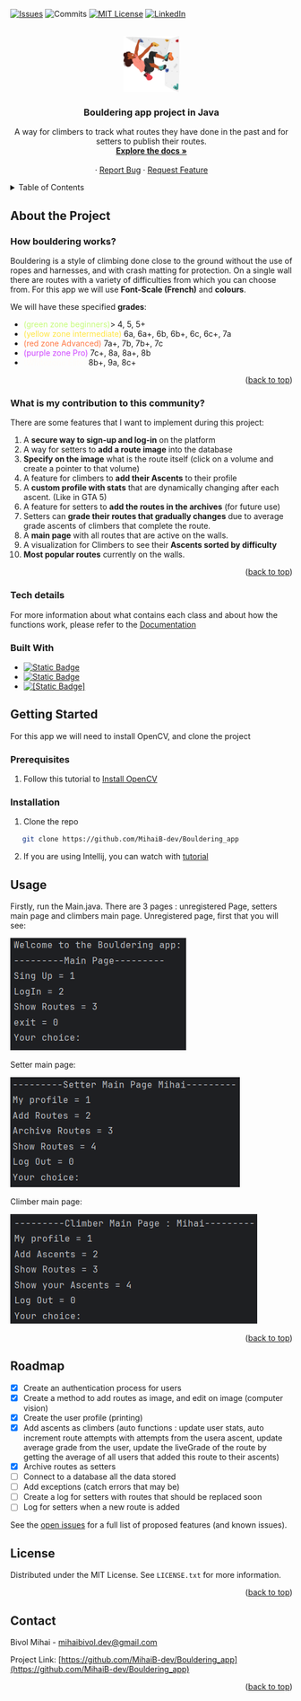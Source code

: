 <a name="readme-top"></a>

[![Issues][issues-shield]][issues-url]
![Commits][github-last-commit]
[![MIT License][license-shield]][license-url]
[![LinkedIn][linkedin-shield]][linkedin-url]


<br />
<div align="center">
  <a href="https://github.com/MihaiB-dev/Bouldering_app">
    <img src="readmeMaterials/Logo.webp" alt="Logo" width="100" height="100">
  </a>

<h3 align="center">Bouldering app project in Java</h3>

  <p align="center">
    A way for climbers to track what routes they have done in the past and for setters to publish their routes.
    <br />
    <a href="https://github.com/MihaiB-dev/Bouldering_app/blob/main/Implementation.md"><strong>Explore the docs »</strong></a>
    <br />
    <br />
    <!-- <a href="">View Demo</a> -->
    ·
    <a href="https://github.com/MihaiB-dev/Bouldering_app/issues/new?labels=bug&template=bug-report--.md">Report Bug</a>
    ·
    <a href="https://github.com/othneildrew/Best-README-Template/issues/new?labels=enhancement&template=feature-request--.md">Request Feature</a>
  </p>
</div>

<details>
  <summary>Table of Contents</summary>
  <ol>
    <li>
      <a href="#about-the-project">How bouldering works</a>
      <ul>
        <li><a href="#tech-details">Usage</a></li>
        <li><a href="#built-with">Built With</a></li>
      </ul>
    </li>
    <li>
      <a href="#getting-started">Getting Started</a>
      <ul>
        <li><a href="#prerequisites">Prerequisites</a></li>
        <li><a href="#installation">Installation</a></li>
      </ul>
    </li>
    <li><a href="#usage">Usage</a></li>
    <li><a href="#roadmap">Roadmap</a></li>
    <li><a href="#license">License</a></li>
    <li><a href="#contact">Contact</a></li>
  </ol>
</details>

## About the Project

### How bouldering works?
Bouldering is a style of climbing done close to the ground without the use of ropes and harnesses, and with crash matting for protection. 
On a single wall there are routes with a variety of difficulties from which you can choose from. For this app we will use **Font-Scale (French)** and **colours**. 

We will have these specified **grades**: 
* <span style="color:#C6FC79">(green zone beginners)</span>> 4, 5, 5+
* <span style="color:#FFE540">(yellow zone intermediate)</span> 6a, 6a+, 6b, 6b+, 6c, 6c+, 7a
* <span style="color:#FF7844">(red zone Advanced)</span> 7a+, 7b, 7b+, 7c
* <span style="color:#CE45FF">(purple zone Pro)</span> 7c+, 8a, 8a+, 8b
* <span style="color:#FFFCF8">(Whitezone Elite)</span> 8b+, 9a, 8c+ 

<p align="right">(<a href="#readme-top">back to top</a>)</p>

### What is my contribution to this community?

There are some features that I want to implement during this project:
1. A **secure way to sign-up and log-in** on the platform
2. A way for setters to **add a route image** into the database
3. **Specify on the image** what is the route itself (click on a volume and create a pointer to that volume)
4. A feature for climbers to **add their Ascents** to their profile
5. A **custom profile with stats** that are dynamically changing after each ascent. (Like in GTA 5)
6. A feature for setters to **add the routes in the archives** (for future use)
7. Setters can **grade their routes that gradually changes** due to average grade ascents of climbers that complete the route.
8. A **main page** with all routes that are active on the walls.
9. A visualization for Climbers to see their **Ascents sorted by difficulty**
10. **Most popular routes** currently on the walls.

<p align="right">(<a href="#readme-top">back to top</a>)</p>

### Tech details
For more information about what contains each class and about how the functions work, please refer to the [Documentation](Implementation.md)

### Built With
* [![Static Badge][Java]][Java-url]
* [![Static Badge][OpenCV]][OpenCV-url]
* [![[Static Badge]][pbkdf2]][pbkdf2-url]



## Getting Started

For this app we will need to install OpenCV, and clone the project

### Prerequisites
1. Follow this tutorial to [Install OpenCV](https://opencv.org/get-started/)

### Installation
1. Clone the repo
```sh
   git clone https://github.com/MihaiB-dev/Bouldering_app
   ```
2. If you are using Intellij, you can watch with [tutorial](https://opencv.org/get-started/)

## Usage
Firstly, run the Main.java.
There are 3 pages : unregistered Page, setters main page and climbers main page.
Unregistered page, first that you will see:

![image](readmeMaterials/Unregistered_Page_java.png)

Setter main page:

![image](readmeMaterials/Setter%20Main%20page.png)

Climber main page:

![image](readmeMaterials/Climber_main_page.png)

<p align="right">(<a href="#readme-top">back to top</a>)</p>

## Roadmap
- [x] Create an authentication process for users
- [x] Create a method to add routes as image, and edit on image (computer vision)
- [x] Create the user profile (printing)
- [x] Add ascents as climbers (auto functions : update user stats, auto increment route attempts with attempts from the usera ascent, update average grade from the user, update the liveGrade of the route by getting the average of all users that added this route to their ascents)
- [x] Archive routes as setters
- [ ] Connect to a database all the data stored
- [ ] Add exceptions (catch errors that may be)
- [ ] Create a log for setters with routes that should be replaced soon
- [ ] Log for setters when a new route is added

See the [open issues](https://github.com/MihaiB-dev/Bouldering_app/issues) for a full list of proposed features (and known issues).
## License
Distributed under the MIT License. See `LICENSE.txt` for more information.

<p align="right">(<a href="#readme-top">back to top</a>)</p>


## Contact

Bivol Mihai - mihaibivol.dev@gmail.com

Project Link: [https://github.com/MihaiB-dev/Bouldering_app](https://github.com/MihaiB-dev/Bouldering_app)

<p align="right">(<a href="#readme-top">back to top</a>)</p>



<!-- Markdown links and images-->
[issues-shield]: https://img.shields.io/github/issues/MihaiB-dev/Bouldering_app?style=for-the-badge
[issues-url]: https://github.com/MihaiB-dev/Bouldering_app/issues
[license-shield]: https://img.shields.io/github/license/othneildrew/Best-README-Template.svg?style=for-the-badge
[license-url]: https://github.com/MihaiB-dev/Bouldering_app/blob/main/LICENSE
[linkedin-shield]: https://img.shields.io/badge/-LinkedIn-black.svg?style=for-the-badge&logo=linkedin&colorB=555
[linkedin-url]: https://www.linkedin.com/in/mihai-bivol/
[github-last-commit]: https://img.shields.io/github/commit-activity/m/MihaiB-dev/Bouldering_app/main?style=for-the-badge
[pbkdf2]: https://img.shields.io/badge/-ceva?style=for-the-badge&label=pbkdf2%20encryption&color=d27af0

[pbkdf2-url]: https://cryptobook.nakov.com/mac-and-key-derivation/pbkdf2
[Java]: https://img.shields.io/badge/-ceva?style=for-the-badge&logo=java&label=Java&color=%23ffb84d
[Java-url]: https://www.java.com/en/
[OpenCV]: https://img.shields.io/badge/-ceva?style=for-the-badge&logo=OpenCV&label=OpenCV&color=%2359cbff
[OpenCV-url]: https://opencv.org/